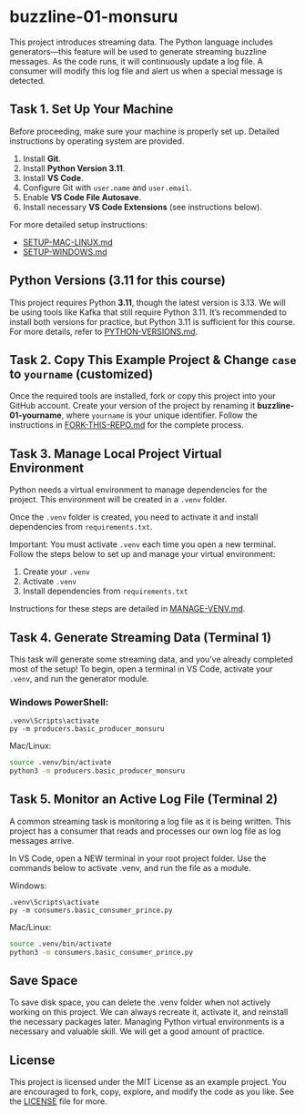 # buzzline-01-monsuru

This project introduces streaming data. The Python language includes generators—this feature will be used to generate streaming buzzline messages. As the code runs, it will continuously update a log file. A consumer will modify this log file and alert us when a special message is detected.

## Task 1. Set Up Your Machine

Before proceeding, make sure your machine is properly set up. Detailed instructions by operating system are provided.

1. Install **Git**.
2. Install **Python Version 3.11**.
3. Install **VS Code**.
4. Configure Git with `user.name` and `user.email`.
5. Enable **VS Code File Autosave**.
6. Install necessary **VS Code Extensions** (see instructions below).

For more detailed setup instructions:

- [SETUP-MAC-LINUX.md](docs/SETUP-MAC-LINUX.md)
- [SETUP-WINDOWS.md](docs/SETUP-WINDOWS.md)

## Python Versions (3.11 for this course)

This project requires Python **3.11**, though the latest version is 3.13. We will be using tools like Kafka that still require Python 3.11. It’s recommended to install both versions for practice, but Python 3.11 is sufficient for this course. For more details, refer to [PYTHON-VERSIONS.md](docs/PYTHON-VERSIONS.md).

## Task 2. Copy This Example Project & Change `case` to `yourname` (customized)

Once the required tools are installed, fork or copy this project into your GitHub account. Create your version of the project by renaming it **buzzline-01-yourname**, where `yourname` is your unique identifier. Follow the instructions in [FORK-THIS-REPO.md](docs/FORK-THIS-REPO.md) for the complete process.

## Task 3. Manage Local Project Virtual Environment

Python needs a virtual environment to manage dependencies for the project. This environment will be created in a `.venv` folder. 

Once the `.venv` folder is created, you need to activate it and install dependencies from `requirements.txt`. 

Important: You must activate `.venv` each time you open a new terminal. Follow the steps below to set up and manage your virtual environment:

1. Create your `.venv`
2. Activate `.venv`
3. Install dependencies from `requirements.txt`

Instructions for these steps are detailed in [MANAGE-VENV.md](docs/MANAGE-VENV.md).

## Task 4. Generate Streaming Data (Terminal 1)

This task will generate some streaming data, and you’ve already completed most of the setup! To begin, open a terminal in VS Code, activate your `.venv`, and run the generator module.

### Windows PowerShell:
```shell
.venv\Scripts\activate
py -m producers.basic_producer_monsuru

```

Mac/Linux:
```zsh
source .venv/bin/activate
python3 -m producers.basic_producer_monsuru
```

## Task 5. Monitor an Active Log File (Terminal 2)

A common streaming task is monitoring a log file as it is being written. 
This project has a consumer that reads and processes our own log file as log messages arrive. 

In VS Code, open a NEW terminal in your root project folder. 
Use the commands below to activate .venv, and run the file as a module. 

Windows:
```shell
.venv\Scripts\activate
py -m consumers.basic_consumer_prince.py
```

Mac/Linux:
```zsh
source .venv/bin/activate
python3 -m consumers.basic_consumer_prince.py
```

## Save Space
To save disk space, you can delete the .venv folder when not actively working on this project.
We can always recreate it, activate it, and reinstall the necessary packages later. 
Managing Python virtual environments is a necessary and valuable skill. 
We will get a good amount of practice. 

## License
This project is licensed under the MIT License as an example project. 
You are encouraged to fork, copy, explore, and modify the code as you like. 
See the [LICENSE](LICENSE.txt) file for more.

